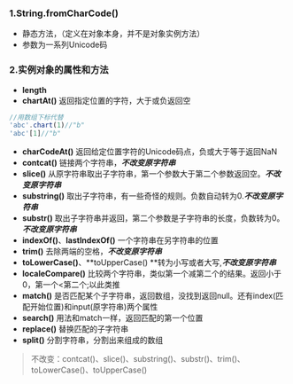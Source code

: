 ### 1.String.fromCharCode\(\)

* 静态方法，（定义在对象本身，并不是对象实例方法）
* 参数为一系列Unicode码

### 2.实例对象的属性和方法

* **length**
* **chartAt\(\)** 返回指定位置的字符，大于或负返回空

```js
//用数组下标代替
'abc'.chart(1)//"b"
'abc'[1]//"b"
```

* **charCodeAt\(\)** 返回给定位置字符的Unicode码点，负或大于等于返回NaN
* **contcat\(\)** 链接两个字符串，_**不改变原字符串**_
* **slice\(\)** 从原字符串取出子字符串，第一个参数大于第二个参数返回空。_**不改变原字符串**_
* **substring\(\)** 取出子字符串，有一些奇怪的规则。负数自动转为0._**不改变原字符串**_
* **substr\(\)** 取出子字符串并返回，第二个参数是子字符串的长度，负数转为0。_**不改变原字符串**_
* **indexOf\(\)**、**lastIndexOf\(\)** 一个字符串在另字符串的位置
* **trim\(\)** 去除两端的空格，_**不改变原字符串**_
* **toLowerCase\(\)**、**toUpperCase\(\) **转为小写或者大写,_**不改变原字符串**_
* **localeCompare\(\)** 比较两个字符串，类似第一个减第二个的结果。返回小于0，第一个&lt;第二个;以此类推
* **match\(\)** 是否匹配某个子字符串，返回数组，没找到返回null。还有index\(匹配开始位置\)和input\(原字符串\)两个属性
* **search\(\)** 用法和match一样，返回匹配的第一个位置
* **replace\(\)** 替换匹配的子字符串
* **split\(\)** 分割字符串，分割出来组成的数组

> 不改变：contcat\(\)、slice\(\)、substring\(\)、substr\(\)、trim\(\)、toLowerCase\(\)、toUpperCase\(\)



